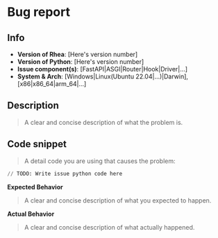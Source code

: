 # Bug report

## Info

- **Version of Rhea**: [Here's version number]
- **Version of Python**: [Here's version number]
- **Issue component(s)**: [FastAPI|ASGI|Router|Hook|Driver|...]
- **System & Arch**: [Windows|Linux(Ubuntu 22.04|...)|Darwin], [x86|x86_64|arm_64|...]

## Description

> A clear and concise description of what the problem is.

## Code snippet

> A detail code you are using that causes the problem:
``` python
// TODO: Write issue python code here
```

**Expected Behavior**
> A clear and concise description of what you expected to happen.

**Actual Behavior**
> A clear and concise description of what actually happened.
